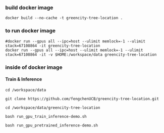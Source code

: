 ### build docker image
```
docker build --no-cache -t greencity-tree-location .
```

### to run docker image
```
#docker run --gpus all --ipc=host --ulimit memlock=-1 --ulimit stack=67108864 -it greencity-tree-location
docker run --gpus all --ipc=host --ulimit memlock=-1 --ulimit stack=67108864 -it -v $HOME:/workspace/data greencity-tree-location
```

### inside of docker image
#### Train & Inference

```
cd /workspace/data

git clone https://github.com/fengchenUCB/greencity-tree-location.git

cd /workspace/data/greencity-tree-location

bash run_gpu_train_inference-demo.sh

bash run_gpu_pretrained_inference-demo.sh
```
